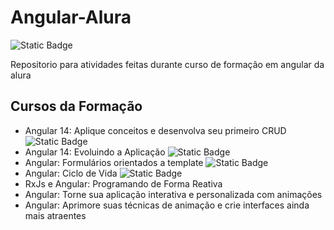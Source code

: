 # Angular-Alura
<img alt="Static Badge" src="https://img.shields.io/badge/Angular-Curso Em Andamento-darkred">


Repositorio para atividades feitas durante curso de formação em angular da alura
## Cursos da Formação
- Angular 14: Aplique conceitos e desenvolva seu primeiro CRUD <img alt="Static Badge" src="https://img.shields.io/badge/Concluído-green">
- Angular 14: Evoluindo a Aplicação <img alt="Static Badge" src="https://img.shields.io/badge/Concluído-green">
- Angular: Formulários orientados a template <img alt="Static Badge" src="https://img.shields.io/badge/Concluído-green">
- Angular: Ciclo de Vida <img alt="Static Badge" src="https://img.shields.io/badge/Em Andamento-darkred">
- RxJs e Angular: Programando de Forma Reativa 
- Angular: Torne sua aplicação interativa e personalizada com animações
- Angular: Aprimore suas técnicas de animação e crie interfaces ainda mais atraentes
